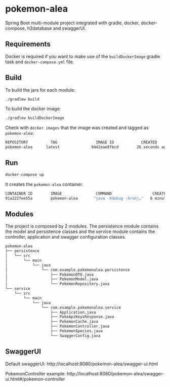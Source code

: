 # pokemon-alea
Spring Boot multi-module project integrated with gradle, docker, docker-compose, h2database and swaggerUI.

## Requirements
Docker is required if you want to make use of the `buildDockerImage` gradle task and `docker-compose.yml` file. 

## Build
To build the jars for each module:
```bash
./gradlew build 
```

To build the docker image:
```bash
./gradlew buildDockerImage
```
Check with `docker images` that the image was created and tagged as `pokemon-alea`:
```bash
REPOSITORY          TAG                 IMAGE ID            CREATED             SIZE
pokemon-alea      latest              9442eae8fbcd        26 seconds ago      390MB
```

## Run
```bash
docker-compose up
```
It creates the `pokemon-alea` container.
```bash
CONTAINER ID        IMAGE               COMMAND                  CREATED             STATUS              PORTS                                            NAMES
91a222fee55a        pokemon-alea       "java -Xdebug -Xrunj…"   6 minutes ago       Up 6 minutes        0.0.0.0:7080->7080/tcp, 0.0.0.0:8080->8080/tcp   pokemon-alea
```

## Modules
The project is composed by 2 modules. The persistence module contains the model and persistence classes and the service module contains the controller, application and swagger configuration classes.
```bash
pokemon-alea
├── persistence
│   └── src
│       └── main
│           └── java
│               └── com.example.pokemonalea.persistence
│                   ├── PokemonDTO.java
│                   ├── PokemonModel.java
│                   └── PokemonRepository.java
└── service
    └── src
        └── main
            └── java
                └── com.example.pokemonalea.service
                    ├── Application.java
                    ├── PokeApiKeysResponse.java
                    ├── PokemonCache.java
                    ├── PokemonController.java
                    ├── PokemonSpecies.java
                    └── SwaggerConfig.java

```

## SwaggerUI
Default swaggerUI: http://localhost:8080/pokemon-alea/swagger-ui.html

PokemonController example: http://localhost:8080/pokemon-alea/swagger-ui.html#/pokemon-controller
